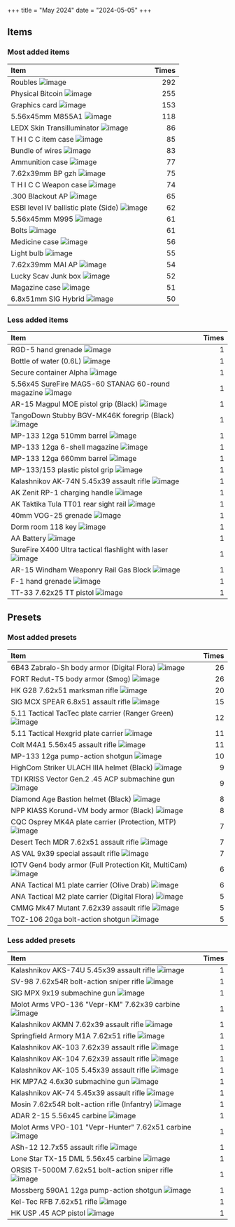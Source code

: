 +++
title = "May 2024"
date = "2024-05-05"
+++

## Items

### Most added items

| Item  | Times |
|:------|------:|
Roubles ![image](https://assets.tarkov.dev/5449016a4bdc2d6f028b456f-512.webp)|292
Physical Bitcoin ![image](https://assets.tarkov.dev/59faff1d86f7746c51718c9c-512.webp)|255
Graphics card ![image](https://assets.tarkov.dev/57347ca924597744596b4e71-512.webp)|153
5.56x45mm M855A1 ![image](https://assets.tarkov.dev/54527ac44bdc2d36668b4567-512.webp)|118
LEDX Skin Transilluminator ![image](https://assets.tarkov.dev/5c0530ee86f774697952d952-512.webp)|86
T H I C C item case ![image](https://assets.tarkov.dev/5c0a840b86f7742ffa4f2482-512.webp)|85
Bundle of wires ![image](https://assets.tarkov.dev/5c06779c86f77426e00dd782-512.webp)|83
Ammunition case ![image](https://assets.tarkov.dev/5aafbde786f774389d0cbc0f-512.webp)|77
7.62x39mm BP gzh ![image](https://assets.tarkov.dev/59e0d99486f7744a32234762-512.webp)|75
T H I C C Weapon case ![image](https://assets.tarkov.dev/5b6d9ce188a4501afc1b2b25-512.webp)|74
.300 Blackout AP ![image](https://assets.tarkov.dev/5fd20ff893a8961fc660a954-512.webp)|65
ESBI level IV ballistic plate (Side) ![image](https://assets.tarkov.dev/64afdb577bb3bfe8fe03fd1d-512.webp)|62
5.56x45mm M995 ![image](https://assets.tarkov.dev/59e690b686f7746c9f75e848-512.webp)|61
Bolts ![image](https://assets.tarkov.dev/57347c5b245977448d35f6e1-512.webp)|61
Medicine case ![image](https://assets.tarkov.dev/5aafbcd986f7745e590fff23-512.webp)|56
Light bulb ![image](https://assets.tarkov.dev/5d1b392c86f77425243e98fe-512.webp)|55
7.62x39mm MAI AP ![image](https://assets.tarkov.dev/601aa3d2b2bcb34913271e6d-512.webp)|54
Lucky Scav Junk box ![image](https://assets.tarkov.dev/5b7c710788a4506dec015957-512.webp)|52
Magazine case ![image](https://assets.tarkov.dev/5c127c4486f7745625356c13-512.webp)|51
6.8x51mm SIG Hybrid ![image](https://assets.tarkov.dev/6529243824cbe3c74a05e5c1-512.webp)|50

### Less added items

| Item  | Times |
|:------|------:|
RGD-5 hand grenade ![image](https://assets.tarkov.dev/5448be9a4bdc2dfd2f8b456a-512.webp)|1
Bottle of water (0.6L) ![image](https://assets.tarkov.dev/5448fee04bdc2dbc018b4567-512.webp)|1
Secure container Alpha ![image](https://assets.tarkov.dev/544a11ac4bdc2d470e8b456a-512.webp)|1
5.56x45 SureFire MAG5-60 STANAG 60-round magazine ![image](https://assets.tarkov.dev/544a37c44bdc2d25388b4567-512.webp)|1
AR-15 Magpul MOE pistol grip (Black) ![image](https://assets.tarkov.dev/55802f5d4bdc2dac148b458f-512.webp)|1
TangoDown Stubby BGV-MK46K foregrip (Black) ![image](https://assets.tarkov.dev/558032614bdc2de7118b4585-512.webp)|1
MP-133 12ga 510mm barrel ![image](https://assets.tarkov.dev/55d4491a4bdc2d882f8b456e-512.webp)|1
MP-133 12ga 6-shell magazine ![image](https://assets.tarkov.dev/55d484b44bdc2d1d4e8b456d-512.webp)|1
MP-133 12ga 660mm barrel ![image](https://assets.tarkov.dev/560836fb4bdc2d773f8b4569-512.webp)|1
MP-133/153 plastic pistol grip ![image](https://assets.tarkov.dev/56083a334bdc2dc8488b4571-512.webp)|1
Kalashnikov AK-74N 5.45x39 assault rifle ![image](https://assets.tarkov.dev/5644bd2b4bdc2d3b4c8b4572-512.webp)|1
AK Zenit RP-1 charging handle ![image](https://assets.tarkov.dev/5648ac824bdc2ded0b8b457d-512.webp)|1
AK Taktika Tula TT01 rear sight rail ![image](https://assets.tarkov.dev/5649d9a14bdc2d79388b4580-512.webp)|1
40mm VOG-25 grenade ![image](https://assets.tarkov.dev/5656eb674bdc2d35148b457c-512.webp)|1
Dorm room 118 key ![image](https://assets.tarkov.dev/5672c92d4bdc2d180f8b4567-512.webp)|1
AA Battery ![image](https://assets.tarkov.dev/5672cb124bdc2d1a0f8b4568-512.webp)|1
SureFire X400 Ultra tactical flashlight with laser ![image](https://assets.tarkov.dev/56def37dd2720bec348b456a-512.webp)|1
AR-15 Windham Weaponry Rail Gas Block ![image](https://assets.tarkov.dev/56ea8d2fd2720b7c698b4570-512.webp)|1
F-1 hand grenade ![image](https://assets.tarkov.dev/5710c24ad2720bc3458b45a3-512.webp)|1
TT-33 7.62x25 TT pistol ![image](https://assets.tarkov.dev/571a12c42459771f627b58a0-512.webp)|1

## Presets

### Most added presets

| Item  | Times |
|:------|------:|
6B43 Zabralo-Sh body armor (Digital Flora) ![image](https://assets.tarkov.dev/65766adc234b9f6e050a431a-512.webp)|26
FORT Redut-T5 body armor (Smog) ![image](https://assets.tarkov.dev/657669c186f11bca4106d3a5-512.webp)|26
HK G28 7.62x51 marksman rifle ![image](https://assets.tarkov.dev/6193e590069d61205d490dd8-512.webp)|20
SIG MCX SPEAR 6.8x51 assault rifle ![image](https://assets.tarkov.dev/657eb3773271d8578610fe28-512.webp)|15
5.11 Tactical TacTec plate carrier (Ranger Green) ![image](https://assets.tarkov.dev/65766527303700411c0242a6-512.webp)|12
5.11 Tactical Hexgrid plate carrier ![image](https://assets.tarkov.dev/6576676d86f11bca4106d37b-512.webp)|11
Colt M4A1 5.56x45 assault rifle ![image](https://assets.tarkov.dev/5af08cf886f774223c269184-512.webp)|11
MP-133 12ga pump-action shotgun ![image](https://assets.tarkov.dev/584148f2245977598f1ad387-512.webp)|10
HighCom Striker ULACH IIIA helmet (Black) ![image](https://assets.tarkov.dev/657120b36fe59548840cb542-512.webp)|9
TDI KRISS Vector Gen.2 .45 ACP submachine gun ![image](https://assets.tarkov.dev/5fd251ee16cac650092f5d02-512.webp)|9
Diamond Age Bastion helmet (Black) ![image](https://assets.tarkov.dev/657fa95ae9433140ad0bafad-512.webp)|8
NPP KlASS Korund-VM body armor (Black) ![image](https://assets.tarkov.dev/65766278526e320fbe0357d4-512.webp)|8
CQC Osprey MK4A plate carrier (Protection, MTP) ![image](https://assets.tarkov.dev/657664ae303700411c02428c-512.webp)|7
Desert Tech MDR 7.62x51 assault rifle ![image](https://assets.tarkov.dev/5e035eb586f774756048ec12-512.webp)|7
AS VAL 9x39 special assault rifle ![image](https://assets.tarkov.dev/5841482e2459775a050cdda9-512.webp)|7
IOTV Gen4 body armor (Full Protection Kit, MultiCam) ![image](https://assets.tarkov.dev/65766910303700411c0242da-512.webp)|6
ANA Tactical M1 plate carrier (Olive Drab) ![image](https://assets.tarkov.dev/6576616086f11bca4106d35f-512.webp)|6
ANA Tactical M2 plate carrier (Digital Flora) ![image](https://assets.tarkov.dev/6571952aacb85662e7024c01-512.webp)|5
CMMG Mk47 Mutant 7.62x39 assault rifle ![image](https://assets.tarkov.dev/60b7d76e2a3c79100f1979de-512.webp)|5
TOZ-106 20ga bolt-action shotgun ![image](https://assets.tarkov.dev/5a3a859786f7747e2305e8bf-512.webp)|5

### Less added presets

| Item  | Times |
|:------|------:|
Kalashnikov AKS-74U 5.45x39 assault rifle ![image](https://assets.tarkov.dev/584147732459775a2b6d9f12-512.webp)|1
SV-98 7.62x54R bolt-action sniper rifle ![image](https://assets.tarkov.dev/58414a16245977599247970a-512.webp)|1
SIG MPX 9x19 submachine gun ![image](https://assets.tarkov.dev/58dffca786f774083a256ab1-512.webp)|1
Molot Arms VPO-136 "Vepr-KM" 7.62x39 carbine ![image](https://assets.tarkov.dev/59ef24b986f77439987b8762-512.webp)|1
Kalashnikov AKMN 7.62x39 assault rifle ![image](https://assets.tarkov.dev/5a325c3686f7744273716c5b-512.webp)|1
Springfield Armory M1A 7.62x51 rifle ![image](https://assets.tarkov.dev/5ac4ad3686f774181345c3da-512.webp)|1
Kalashnikov AK-103 7.62x39 assault rifle ![image](https://assets.tarkov.dev/5acf7e2b86f7740874790e20-512.webp)|1
Kalashnikov AK-104 7.62x39 assault rifle ![image](https://assets.tarkov.dev/5acf7e4c86f774499a3f3bdd-512.webp)|1
Kalashnikov AK-105 5.45x39 assault rifle ![image](https://assets.tarkov.dev/5acf7e7986f774401e19c3a0-512.webp)|1
HK MP7A2 4.6x30 submachine gun ![image](https://assets.tarkov.dev/5bdb3ac186f77405f232ad22-512.webp)|1
Kalashnikov AK-74 5.45x39 assault rifle ![image](https://assets.tarkov.dev/5c0c1ce886f77401c119d014-512.webp)|1
Mosin 7.62x54R bolt-action rifle (Infantry) ![image](https://assets.tarkov.dev/5c0c1e7486f7744dba7a289b-512.webp)|1
ADAR 2-15 5.56x45 carbine ![image](https://assets.tarkov.dev/5c10fcb186f774533e5529ab-512.webp)|1
Molot Arms VPO-101 "Vepr-Hunter" 7.62x51 carbine ![image](https://assets.tarkov.dev/5c98bf9186f7740cf708c509-512.webp)|1
ASh-12 12.7x55 assault rifle ![image](https://assets.tarkov.dev/5d23467086f77443f37fc602-512.webp)|1
Lone Star TX-15 DML 5.56x45 carbine ![image](https://assets.tarkov.dev/5d4d617f86f77449c463d107-512.webp)|1
ORSIS T-5000M 7.62x51 bolt-action sniper rifle ![image](https://assets.tarkov.dev/5e0354f786f77425b53eb6c5-512.webp)|1
Mossberg 590A1 12ga pump-action shotgun ![image](https://assets.tarkov.dev/5f06d6bb4010601e3232cd22-512.webp)|1
Kel-Tec RFB 7.62x51 rifle ![image](https://assets.tarkov.dev/5f676b779ab5ec19f028eaf3-512.webp)|1
HK USP .45 ACP pistol ![image](https://assets.tarkov.dev/619d267f36b5be1f3236f9ba-512.webp)|1
